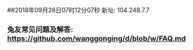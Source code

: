 ##2018年09月28日07时12分07秒 新址: 104.248.7.7
### 兔友常见问题及解答: https://github.com/wanggonging/d/blob/w/FAQ.md
